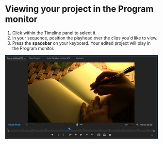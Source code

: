 # Viewing your project in the Program monitor

1. Click within the Timeline panel to select it.&#x20;
2. In your sequence, position the playhead over the clips you'd like to view.&#x20;
3. Press the **spacebar** on your keyboard. Your edited project will play in the Program monitor.&#x20;

![Viewing the project in the Program monitor.](../.gitbook/assets/viewing-project-in-program-monitor.png)
